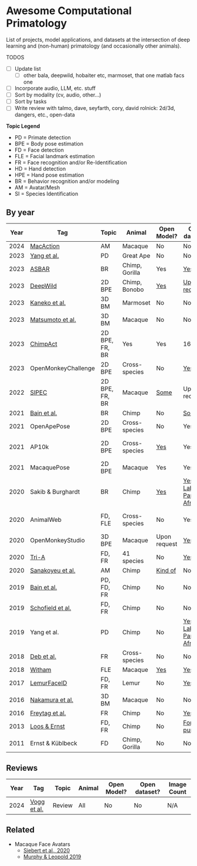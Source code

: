 # Awesome Computational Primatology
List of projects, model applications, and datasets at the intersection of deep learning and (non-human) primatology (and occasionally other animals).

TODOS
- [ ] Update list
  - [ ] other bala, deepwild, hobaiter etc, marmoset, that one matlab facs one
- [ ] Incorporate audio, LLM, etc. stuff
- [ ] Sort by modality (cv, audio, other...)
- [ ] Sort by tasks
- [ ] Write review with talmo, dave, seyfarth, cory, david rolnick: 2d/3d, dangers, etc., open-data

**Topic Legend**
- PD = Primate detection
- BPE = Body pose estimation
- FD = Face detection
- FLE = Facial landmark estimation
- FR = Face recognition and/or Re-Identification
- HD = Hand detection
- HPE = Hand pose estimation
- BR = Behavior recognition and/or modeling
- AM = Avatar/Mesh
- SI = Species Identification

## By year
| Year | Tag | Topic | Animal | Open Model? | Open dataset? | Image Count | 
|------|-----|-------|---------|------------|---------------|-------------|
| 2024 | [MacAction](https://www.biorxiv.org/content/10.1101/2024.01.29.577734v1.full.pdf) | AM | Macaque | No | No | N/A |
| 2023 | [Yang et al.](https://arxiv.org/pdf/2205.00275.pdf) | PD | Great Ape | No | No | N/A |
| 2023 | [ASBAR](https://www.biorxiv.org/content/10.1101/2023.09.24.559236v1.full.pdf) | BR | Chimp, Gorilla | Yes | [Yes](https://github.com/MitchFuchs/asbar) | 5,440 labels |
| 2023 | [DeepWild](https://besjournals-onlinelibrary-wiley-com.proxy.library.upenn.edu/doi/full/10.1111/1365-2656.13932) | 2D BPE | Chimp, Bonobo | [Yes](https://github.com/Wild-Minds/DeepWild) | [Upon request](https://doi-org.proxy.library.upenn.edu/10.5281/zenodo.5600472) | N/A |
| 2023 | [Kaneko et al.](https://www.biorxiv.org/content/10.1101/2023.10.16.561623v1.full.pdf) | 3D BM | Marmoset | No | No | N/A |
| 2023 | [Matsumoto et al.](https://www.biorxiv.org/content/10.1101/2023.09.13.556332v1.full.pdf) | 3D BM | Macaque | No | No | N/A |
| 2023 | [ChimpAct](https://proceedings.neurips.cc/paper_files/paper/2023/file/57a95cd3898bf4912269848a01f53620-Paper-Datasets_and_Benchmarks.pdf) | 2D BPE, FR, BR | Yes | Yes | 160,500 |
| 2023 | OpenMonkeyChallenge | 2D BPE | Cross-species | No | [Yes](http://openmonkeychallenge.com/) | 111,529 |
| 2022 | [SIPEC](https://www-nature-com.proxy.library.upenn.edu/articles/s42256-022-00477-5) | 2D BPE, FR, BR | Macaque | [Some](https://www.dropbox.com/sh/y387kik9mwuszl3/AABBVWALEimW-hrbXvdfjHQSa?dl=0) | Upon request | N/A |
| 2021| [Bain et al.](https://www-science-org.proxy.library.upenn.edu/doi/full/10.1126/sciadv.abi4883) | BR | Chimp | No | [Some](https://datadryad.org/stash/share/UUfSTzsL9eTbAo-78pdaXPdaIUJmdJzSuqhXcb48vHM) | N/A |
| 2021 | OpenApePose | 2D BPE | Cross-species | No | Yes | 71,868 |
| 2021 | AP10k | 2D BPE | Cross-species | [Yes](https://github.com/open-mmlab/mmpose/tree/main/configs/animal_2d_keypoint/topdown_heatmap/ap10k) | Yes | 10,015 (675 primates) |
| 2021 | MacaquePose | 2D BPE | Macaque | Yes | Yes | 13,000 |
| 2020 | Sakib & Burghardt | BR | Chimp | [Yes](https://github.com/fznsakib/great-ape-behaviour-detector) | [Yes: Labeled Pan African](https://data.bris.ac.uk/data/dataset/jh6hrovynjik2ix2h7m6fdea3) | 180,000 |
| 2020 | AnimalWeb | FD, FLE | Cross-species | No | Yes | 21,921 (not all prims) |
| 2020 | OpenMonkeyStudio | 3D BPE | Macaque | Upon request | [Yes](https://github.com/OpenMonkeyStudio/OMS_Data) | 195,228 |
| 2020 | [Tri-A](https://www.sciencedirect.com/science/article/pii/S2589004220306027#mmc1) | FD, FR | 41 species | No | [Yes](https://data.mendeley.com/datasets/z3x59pv4bz/2) | 102,399 |
| 2020 | [Sanakoyeu et al.](https://openaccess.thecvf.com/content_CVPR_2020/papers/Sanakoyeu_Transferring_Dense_Pose_to_Proximal_Animal_Classes_CVPR_2020_paper.pdf) | AM | Chimp | [Kind of](https://github.com/asanakoy/densepose-evolution) | No | N/A
| 2019 | [Bain et al.](https://arxiv.org/pdf/1909.08950.pdf) | PD, FD, FR | Chimp | No | No | N/A |
| 2019 | [Schofield et al.](https://www-science-org.proxy.library.upenn.edu/doi/full/10.1126/sciadv.aaw0736) | FD, FR | Chimp | No | No | N/A |
| 2019 | Yang et al. | PD | Chimp | No | [Yes: Labeled Pan African](https://data.bris.ac.uk/data/dataset/jh6hrovynjik2ix2h7m6fdea3) | 180,000 |
| 2018 | [Deb et al.](https://ieeexplore-ieee-org.proxy.library.upenn.edu/abstract/document/8698538/authors) | FR | Cross-species | No | No | N/A |
| 2018 | [Witham](https://www.ncbi.nlm.nih.gov/pmc/articles/PMC5909037/) | FLE | Macaque | [Yes](http://www.mackenziemathislab.org/dlc-modelzoo) | [Yes](https://figshare.com/articles/dataset/Macaque_Faces/9862586/1?file=17682749) | 4,000 |
| 2017 | [LemurFaceID](https://link-springer-com.proxy.library.upenn.edu/article/10.1186/s40850-016-0011-9) | FD, FR | Lemur | No | [Yes](http://biometrics.cse.msu.edu/Publications/Databases/MSU_LemurFaceID/) | 462
| 2016 | [Nakamura et al.](https://journals.plos.org/plosone/article?id=10.1371/journal.pone.0166154) | 3D BM | Macaque | No | No | N/A |
| 2016 | [Freytag et al.](https://link-springer-com.proxy.library.upenn.edu/chapter/10.1007/978-3-319-45886-1_5) | FR | Chimp | No | [Yes](https://github.com/cvjena/chimpanzee_faces) | 6,486 |
| 2013 | [Loos & Ernst](https://link-springer-com.proxy.library.upenn.edu/article/10.1186/1687-5281-2013-49) | FD, FR | Chimp | No | [For purchase](http://www.saisbeco.com/) | 6,522 |
| 2011 | Ernst & Küblbeck | FD | Chimp, Gorilla | No | No | N/A |
  
## Reviews
| Year | Tag | Topic | Animal | Open Model? | Open dataset? | Image Count | 
|------|-----|-------|---------|------------|---------------|-------------|
| 2024 | [Vogg et al.](https://arxiv.org/pdf/2401.16424.pdf) | Review | All | No | No | N/A |
## Related
- Macaque Face Avatars
  - [Siebert et al., 2020](https://www.eneuro.org/content/eneuro/7/4/ENEURO.0524-19.2020.full.pdf)
  - [Murphy & Leopold 2019](https://www.sciencedirect.com/science/article/pii/S0165027019301591#sec0160)
